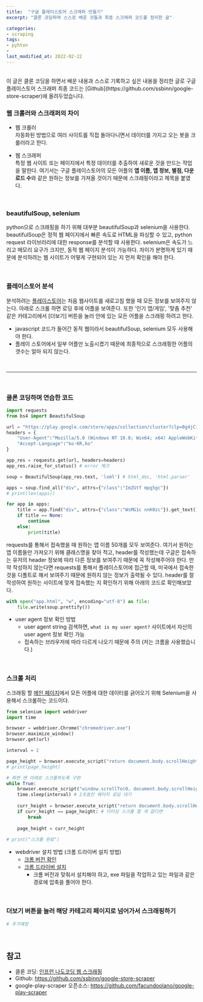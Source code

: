 ```yaml
---
title:  "구글 플레이스토어 스크래퍼 만들기"
excerpt: "클론 코딩하며 스스로 배운 것들과 최종 스크래퍼 코드를 정리한 글"

categories:
- scraping
tags:
- pyhton
- 
last_modified_at: 2022-02-22
---
```

 

<br>
이 글은 클론 코딩을 하면서 배운 내용과 스스로 기록하고 싶은 내용을 정리한 글로 구글 플레이스토어 스크래퍼 최종 코드는 [Github](https://github.com/ssbinn/google-store-scraper)에 올려두었습니다.

<br>

### 웹 크롤러와 스크래퍼의 차이 

- 웹 크롤러 <br>
자동화된 방법으로 여러 사이트를 직접 돌아다니면서 데이터를 가지고 오는 봇을 크롤러라고 한다. 

- 웹 스크래퍼 <br>
특정 웹 사이트 또는 페이지에서 특정 데이터를 추출하여 새로운 것을 만드는 작업을 말한다.
여기서는 구글 플레이스토어의 모든 어플의 **앱 이름, 앱 정보, 별점, 다운로드 수**와 같은 원하는 정보를 가져올 것이기 때문에 스크래핑이라고 제목을 붙였다. 

<br>

### beautifulSoup, selenium 
python으로 스크래핑을 하기 위해 대부분 beautifulSoup과 selenium을 사용한다. beautifulSoup은 정적 웹 페이지에서 빠른 속도로 HTML을 파싱할 수 있고, python request 라이브러리에 대한 response를 분석할 때 사용한다. selenium은 속도가 느리고 메모리 요구가 크지만, 동적 웹 페이지 분석이 가능하다. 차이가 분명하게 있기 때문에 분석하려는 웹 사이트가 어떻게 구현되어 있는 지 먼저 확인을 해야 한다. 

<br>

### 플레이스토어 분석

분석하려는 [플레이스토어](https://play.google.com/store/apps?hl=ko&gl=US)는 처음 웹사이트를 새로고침 했을 때 모든 정보를 보여주지 않는다. 아래로 스크롤 하면 로딩 후에 어플을 보여준다. 또한 '인기 앱/게임', '맞춤 추천' 같은 카테고리에서 [더보기] 버튼을 눌러 안에 있는 모든 어플을 스크래핑 하려고 한다. 

- javascript 코드가 들어간 동적 웹이라서 beautifulSoup, selenium 모두 사용해야 한다.
- 플레이 스토어에서 일부 어플만 노출시켰기 때문에 최종적으로 스크래핑한 어플의 갯수는 얼마 되지 않는다.

<br>

---

<br>

### 클론 코딩하며 연습한 코드 

```python
import requests
from bs4 import BeautifulSoup

url = "https://play.google.com/store/apps/collection/cluster?clp=0g4jCiEKG3RvcHNlbGxpbmdfZnJlZV9BUFBMSUNBVElPThAHGAM%3D:S:ANO1ljKs-KA&gsr=CibSDiMKIQobdG9wc2VsbGluZ19mcmVlX0FQUExJQ0FUSU9OEAcYAw%3D%3D:S:ANO1ljL40zU&hl=ko&gl=US"
headers = {
    "User-Agent":"Mozilla/5.0 (Windows NT 10.0; Win64; x64) AppleWebKit/537.36 (KHTML, like Gecko) Chrome/98.0.4758.82 Safari/537.36",
    "Accept-Language":"ko-KR,ko"
}

app_res = requests.get(url, headers=headers)
app_res.raise_for_status() # error 체크

soup = BeautifulSoup(app_res.text, 'lxml') # html_doc, 'html.parser'

apps = soup.find_all("div", attrs={"class":"ImZGtf mpg5gc"})
# print(len(apps))

for app in apps:
    title = app.find("div", attrs={"class":"WsMG1c nnK0zc"}).get_text()
    if title == None: 
        continue
    else: 
        print(title) 

```
requests를 통해서 접속했을 때 원하는 앱 이름 50개를 모두 보여준다. 여기서 원하는 앱 이름들만 가져오기 위해 클래스명을 찾아 적고, header를 작성했는데 구글은 접속하는 유저의 header 정보에 따라 다른 정보를 보여주기 때문에 꼭 작성해주어야 한다. 만약 작성하지 않는다면 requests를 통해서 플레이스토어에 접근할 때, 미국에서 접속한 것을 디폴트로 해서 보여주기 때문에 원하지 않는 정보가 출력될 수 있다. header를 잘 작성하여 원하는 사이트에 맞게 접속했는 지 확인하기 위해 아래의 코드로 확인해보았다.

```python
with open("app.html", "w", encoding="utf-8") as file:
    file.write(soup.prettify()) 
```

- user agent 정보 확인 방법
  - user agent string 검색하면, `what is my user agent?` 사이트에서 자신의 user agent 정보 확인 가능 
  - 접속하는 브라우저에 따라 다르게 나오기 때문에 주의 (저는 크롬을 사용했습니다.)

<br>

### 스크롤 처리 

스크래핑 할 [메인 페이지](https://play.google.com/store/apps?hl=ko&gl=US)에서 모든 어플에 대한 데이터를 긁어오기 위해 Selenium을 사용해서 스크롤하는 코드이다.

```python
from selenium import webdriver
import time

browser = webdriver.Chrome("chromedriver.exe")
browser.maximize_window()
browser.get(url)

interval = 2

page_height = browser.execute_script("return document.body.scrollHeight") # 페이지 높이 저장
# print(page_height)

# 화면 맨 아래로 스크롤하도록 구현
while True:
    browser.execute_script("window.scrollTo(0, document.body.scrollHeight)") # 현재 페이지에서 맨 아래로 스크롤 내리기 (아마 해상도 높이 만큼 내려감)
    time.sleep(interval) # 2초동안 페이지 로딩 대기
    
    curr_height = browser.execute_script("return document.body.scrollHeight") # 현재 페이지 높이 저장
    if curr_height == page_height: # 더이상 스크롤 할 게 없다면 
        break
    
    page_height = curr_height
    
# print("스크롤 완료")
```

- webdriver 설치 방법 (크롬 드라이버 설치 방법)
  - [크롬 버전 확인](chrome://version/)
  - [크롬 드라이버 설치](https://chromedriver.chromium.org/downloads )
    - 크롬 버전과 맞춰서 설치해야 하고, exe 파일을 작업하고 있는 파일과 같은 경로에 압축을 풀어야 한다. 

<br>

### 더보기 버튼을 눌러 해당 카테고리 페이지로 넘어가서 스크래핑하기 
```python
# 추가예정
```






<br>

## 참고 
- 클론 코딩: [인프런 나도코딩 웹 스크래핑](https://www.inflearn.com/course/파이썬-웹-스크래핑/dashboard)
- Github: https://github.com/ssbinn/google-store-scraper
- google-play-scraper 오픈소스: https://github.com/facundoolano/google-play-scraper